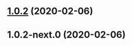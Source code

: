 ## [1.0.2](https://github.com/skypilotcc/common-types/compare/v1.0.2-next.0...v1.0.2) (2020-02-06)



## 1.0.2-next.0 (2020-02-06)



